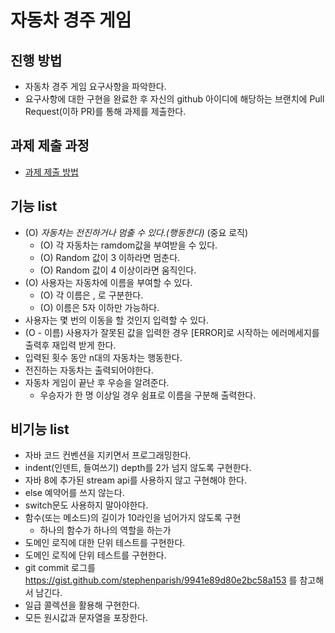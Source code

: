 # 자동차 경주 게임
## 진행 방법
* 자동차 경주 게임 요구사항을 파악한다.
* 요구사항에 대한 구현을 완료한 후 자신의 github 아이디에 해당하는 브랜치에 Pull Request(이하 PR)를 통해 과제를 제출한다.

## 과제 제출 과정
* [과제 제출 방법](https://github.com/next-step/nextstep-docs/tree/master/precourse)

## 기능 list
* (O) *자동차는 전진하거나 멈출 수 있다.(행동한다)* (중요 로직)
  * (O) 각 자동차는 ramdom값을 부여받을 수 있다.
  * (O) Random 값이 3 이하라면 멈춘다.
  * (O) Random 값이 4 이상이라면 움직인다.
* (O) 사용자는 자동차에 이름을 부여할 수 있다.
  * (O) 각 이름은 , 로 구분한다.
  * (O) 이름은 5자 이하만 가능하다.
* 사용자는 몇 번의 이동을 할 것인지 입력할 수 있다.
* (O - 이름) 사용자가 잘못된 값을 입력한 경우 [ERROR]로 시작하는 에러메세지를 출력후 재입력 받게 한다.
* 입력된 횟수 동안 n대의 자동차는 행동한다.
* 전진하는 자동차는 출력되어야한다.
* 자동차 게임이 끝난 후 우승을 알려준다.
  * 우승자가 한 명 이상일 경우 쉼표로 이름을 구분해 출력한다.


## 비기능 list
* 자바 코드 컨벤션을 지키면서 프로그래밍한다.
* indent(인덴트, 들여쓰기) depth를 2가 넘지 않도록 구현한다.
* 자바 8에 추가된 stream api를 사용하지 않고 구현해야 한다.
* else 예약어를 쓰지 않는다.
* switch문도 사용하지 말아야한다.
* 함수(또는 메소드)의 길이가 10라인을 넘어가지 않도록 구현
  * 하나의 함수가 하나의 역할을 하는가
* 도메인 로직에 대한 단위 테스트를 구현한다.
* 도메인 로직에 단위 테스트를 구현한다.
* git commit 로그를 https://gist.github.com/stephenparish/9941e89d80e2bc58a153 를 참고해서 남긴다.
* 일급 콜렉션을 활용해 구현한다.
* 모든 원시값과 문자열을 포장한다.